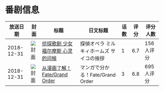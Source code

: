 # 番剧信息

|放送日期|封面|标题|日文标题|话数|评分|评分人数|
|---|---|---|---|---|---|---|
|2018-12-31|![封面](https://lain.bgm.tv/pic/cover/c/7e/28/259070_mGJji.jpg)|[侦探歌剧 少女福尔摩斯 心灵的问候](https://bangumi.tv/subject/259070)|探偵オペラ ミルキィホームズ サイコの挨拶|1|6.7|156人评分|
|2018-12-31|![封面](https://lain.bgm.tv/pic/cover/c/65/54/270636_GnsLH.jpg)|[从漫画了解！Fate/Grand Order](https://bangumi.tv/subject/270636)|マンガで分かる！Fate/Grand Order|3|6.8|695人评分|
